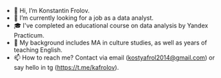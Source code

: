 - 👋 Hi, I’m Konstantin Frolov.
- 🌱 I’m currently looking for a job as a data analyst.
- 🎓 I've completed an educational course on data analysis by Yandex Practicum.
- 👀 My background includes MA in culture studies, as well as years of teaching English.
- 📫 How to reach me? Contact via email (kostyafrol2014@gmail.com) or say hello in tg (https://t.me/kafrolov).

<!---
KosFr/KosFr is a ✨ special ✨ repository because its `README.md` (this file) appears on your GitHub profile.
You can click the Preview link to take a look at your changes.
--->
